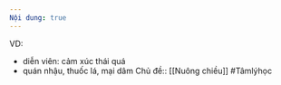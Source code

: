 ```yaml
---
Nội dung: true
---
```


VD: 
- diễn viên: cảm xúc thái quá
- quán nhậu, thuốc lá, mại dâm
Chủ đề:: [[Nuông chiều]]
#Tâmlýhọc 
